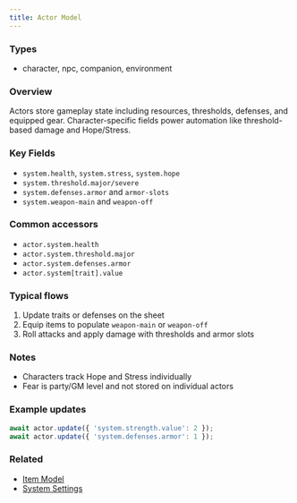 ```yaml
---
title: Actor Model
---
```


### Types

- character, npc, companion, environment

### Overview

Actors store gameplay state including resources, thresholds, defenses, and equipped gear. Character-specific fields power automation like threshold-based damage and Hope/Stress.

### Key Fields

- `system.health`, `system.stress`, `system.hope`
- `system.threshold.major/severe`
- `system.defenses.armor` and `armor-slots`
- `system.weapon-main` and `weapon-off`

### Common accessors

- `actor.system.health`
- `actor.system.threshold.major`
- `actor.system.defenses.armor`
- `actor.system[trait].value`

### Typical flows

1. Update traits or defenses on the sheet
2. Equip items to populate `weapon-main` or `weapon-off`
3. Roll attacks and apply damage with thresholds and armor slots

### Notes

- Characters track Hope and Stress individually
- Fear is party/GM level and not stored on individual actors

### Example updates

```javascript
await actor.update({ 'system.strength.value': 2 });
await actor.update({ 'system.defenses.armor': 1 });
```

### Related

- [Item Model](./item-model.md)
- [System Settings](./system-settings.md)
